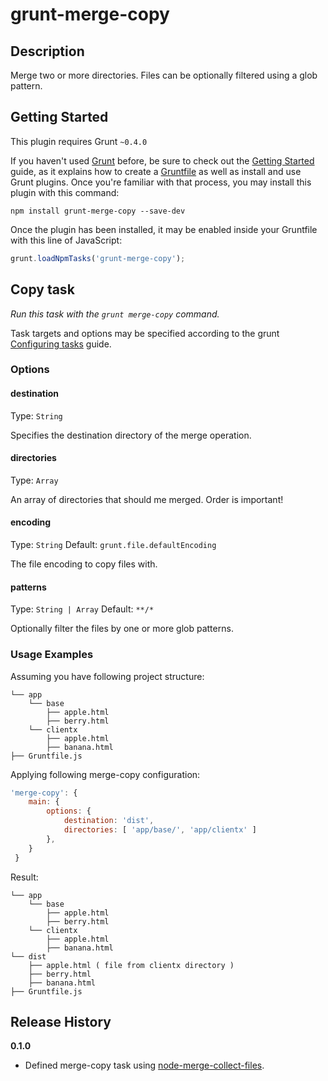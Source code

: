 # grunt-merge-copy

## Description

Merge two or more directories.
Files can be optionally filtered using a glob pattern.


## Getting Started

This plugin requires Grunt `~0.4.0`

If you haven't used [Grunt](http://gruntjs.com/) before, be sure to check out the [Getting Started](http://gruntjs.com/getting-started) guide, as it explains how to create a [Gruntfile](http://gruntjs.com/sample-gruntfile) as well as install and use Grunt plugins. Once you're familiar with that process, you may install this plugin with this command:

```shell
npm install grunt-merge-copy --save-dev
```

Once the plugin has been installed, it may be enabled inside your Gruntfile with this line of JavaScript:

```js
grunt.loadNpmTasks('grunt-merge-copy');
```


## Copy task

_Run this task with the `grunt merge-copy` command._

Task targets and options may be specified according to the grunt [Configuring tasks](http://gruntjs.com/configuring-tasks) guide.


### Options


#### destination
Type: `String`

Specifies the destination directory of the merge operation.


#### directories
Type: `Array`

An array of directories that should me merged. Order is important!


#### encoding
Type: `String`
Default: `grunt.file.defaultEncoding`

The file encoding to copy files with.


#### patterns
Type: `String | Array`
Default: `**/*`

Optionally filter the files by one or more glob patterns.


### Usage Examples

Assuming you have following project structure:


```shell
└── app
    └── base 
        ├── apple.html
        ├── berry.html
    └── clientx
        ├── apple.html
        ├── banana.html
├── Gruntfile.js
```

Applying following merge-copy configuration:

```js
'merge-copy': {
    main: {
        options: {
            destination: 'dist',
            directories: [ 'app/base/', 'app/clientx' ]
        },
    }
 }
```

Result:

```shell
└── app
    └── base 
        ├── apple.html
        ├── berry.html
    └── clientx
        ├── apple.html
        ├── banana.html
└── dist
    ├── apple.html ( file from clientx directory )
    ├── berry.html
    ├── banana.html
├── Gruntfile.js
```

## Release History

__0.1.0__

  * Defined merge-copy task using [node-merge-collect-files](https://github.com/sullinger/node-merge-collect-files).